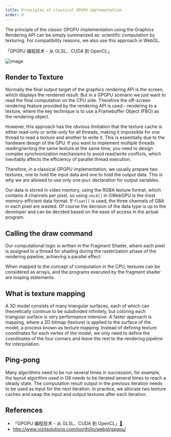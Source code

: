 ```yaml
---
title: Principles of classical GPGPU implementation
order: 6
---
```


The principle of the classic GPGPU implementation using the Graphics Rendering API can be simply summarized as: scientific computation by texturing. For compatibility reasons, we also use this approach in WebGL.

「GPGPU 编程技术 - 从 GLSL、CUDA 到 OpenCL」

![image](https://user-images.githubusercontent.com/3608471/84491693-83f46700-acd7-11ea-8d5a-15edb3285e75.png)

## Render to Texture

Normally the final output target of the graphics rendering API is the screen, which displays the rendered result. But in a GPGPU scenario we just want to read the final computation on the CPU side. Therefore the off-screen rendering feature provided by the rendering API is used - rendering to a texture, where the key technique is to use a Framebuffer Object (FBO) as the rendering object.

However, this approach has the obvious limitation that the texture cache is either read-only or write-only for all threads, making it impossible for one thread to read a texture and another to write it. This is essentially due to the hardware design of the GPU. If you want to implement multiple threads reading/writing the same texture at the same time, you need to design complex synchronization mechanisms to avoid read/write conflicts, which inevitably affects the efficiency of parallel thread execution.

Therefore, in a classical GPGPU implementation, we usually prepare two textures, one to hold the input data and one to hold the output data. This is why we are allowed to use only one `@out` declaration for output variables.

Our data is stored in video memory, using the RGBA texture format, which contains 4 channels per pixel, so using `vec4[]` in GWebGPU is the most memory-efficient data format. If `float[]` is used, the three channels of GBA in each pixel are wasted. Of course the decision of the data type is up to the developer and can be decided based on the ease of access in the actual program.

## Calling the draw command

Our computational logic is written in the Fragment Shader, where each pixel is assigned to a thread for shading during the rasterization phase of the rendering pipeline, achieving a parallel effect.

When mapped to the concept of computation in the CPU, textures can be considered as arrays, and the programs executed by the fragment shader are looping statements.

## What is texture mapping

A 3D model consists of many triangular surfaces, each of which can theoretically continue to be subdivided infinitely, but coloring each triangular surface is very performance intensive. A faster approach is mapping, where a 2D bitmap (texture) is applied to the surface of the model, a process known as texture mapping. Instead of defining texture coordinates for each vertex of the model, we only need to define the coordinates of the four corners and leave the rest to the rendering pipeline for interpolation.

## Ping-pong

Many algorithms need to be run several times in succession, for example, the layout algorithm used in G6 needs to be iterated several times to reach a steady state. The computation result output in the previous iteration needs to be used as input for the next iteration. In practice, we allocate two texture caches and swap the input and output textures after each iteration.

## References

-   「GPGPU 编程技术 - 从 GLSL、CUDA 到 OpenCL」[🔗](https://book.douban.com/subject/6538230/)
-   http://www.vizitsolutions.com/portfolio/webgl/gpgpu/
